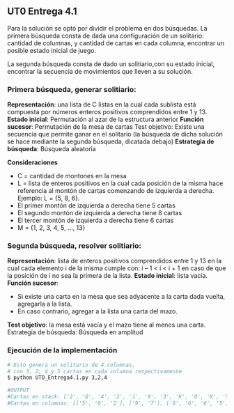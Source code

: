 ## UT0 Entrega 4.1

Para la solución se optó por dividir el problema en dos búsquedas.
La primera búsqueda consta de dada una configuración de un solitario: cantidad de columnas, y cantidad de cartas en cada columna, encontrar un posible estado inicial de juego.

La segunda búsqueda consta de dado un solitiario,con su estado inicial, encontrar la secuencia de movimientos que lleven a su solución.

### Primera búsqueda, generar solitiario:

**Representación**: una lista de C listas en la cual cada sublista está compuesta por números enteros positivos comprendidos entre 1 y 13. 
**Estado inicial**: Permutación al azar de la estructura anterior
**Función sucesor**: Permutación de la mesa de cartas
Test objetivo: Existe una secuencia que permite ganar en el solitario (la búsqueda de dicha solución se hace mediante la segunda búsqueda, dicatada debajo)
**Estrategia de búsqueda**: Búsqueda aleatoria

**Consideraciones**

* C = cantidad de montones en la mesa
* L = lista de enteros positivos en la cual cada posición de la misma hace referencia al montón de cartas comenzando de izquierda a derecha. Ejemplo:  L = {5, 8, 6}.
* El primer montón de izquierda a derecha tiene 5 cartas
* El segundo montón de izquierda a derecha tiene 8 cartas
* El tercer montón de izquierda a derecha tiene 6 cartas
* M = {1, 2, 3, 4, 5, …, 13}

### Segunda búsqueda, resolver solitiario:

**Representación**: lista de enteros positivos comprendidos entre 1 y 13 en la cual cada elemento i de la misma cumple con: i – 1 < i < i + 1 en caso de que la posición de i no sea la primera de la lista.
**Estado inicial**: lista vacía.
**Función sucesor**:
- Si existe una carta en la mesa que sea adyacente a la carta dada vuelta, agregarla a la lista.
- En caso contrario, agregar a la lista una carta del mazo.

**Test objetivo**: la mesa está vacía y el mazo tiene al menos una carta.
Estrategia de búsqueda: Búsqueda en amplitud

### Ejecución de la implementación

```bash
# Esto genera un solitario de 4 columnas,
# con 3, 2, 4 y 5 cartas en cada columna respectivamente
$ python UTO_Entrega4.1.py 3,2,4

#OUTPUT
#Cartas en stack: ['2', 'Q', '4', '2', 'J', '9', '3', 'K', 'Q', 'K', '5', '5', 'J', '8', '10', '4', '3', 'Q', '8', '8', '9', '9', '10', 'A', '7', 'J', '10', 'A', '7', 'K', '2', '4', 'A', '3', '4', 'K', '3', 'A', '8', 'J', '7', 'Q', '10']
#Cartas en columnas: [['5', '6', '2'], ['9', '7'], ['6', '6', '6', '5']]